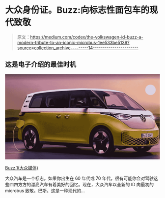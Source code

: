 # 大众身份证。Buzz:向标志性面包车的现代致敬

> 原文：<https://medium.com/codex/the-volkswagen-id-buzz-a-modern-tribute-to-an-iconic-microbus-1ee533be5139?source=collection_archive---------14----------------------->

## 这是电子介绍的最佳时机

![](img/b51241fc24cd4e0e46244c55660d7e5e.png)

[Buzz.1(大众媒体)](https://s7d1.scene7.com/is/image/volkswagen/VW_NGW6_Showroom_IDBuzzReveal_StarWars-NowStreaming_Masthead?Zml0PWNyb3AsMSZmbXQ9d2VicCZxbHQ9Nzkmd2lkPTI1NjAmaGVpPTE0NDAmYWxpZ249MC4wMCwwLjAwJmJmYz1vZmYmYTdmOA==)

大众汽车是一个标志。如果你出生在 60 年代或 70 年代，很有可能你会对驾驶这些四四方方的漂亮汽车有着美好的回忆。现在，大众汽车以全新的 ID 向最初的 microbus 致敬。巴斯。这是一种现代的…